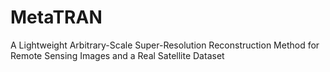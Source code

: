 # MetaTRAN
A Lightweight Arbitrary-Scale Super-Resolution Reconstruction Method for Remote Sensing Images and a Real Satellite Dataset
